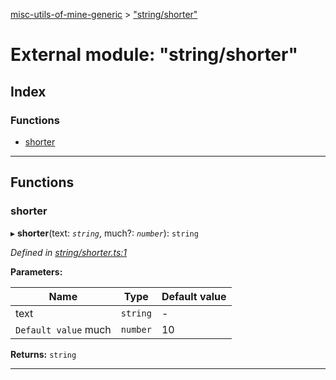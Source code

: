 [misc-utils-of-mine-generic](../README.md) > ["string/shorter"](../modules/_string_shorter_.md)

# External module: "string/shorter"

## Index

### Functions

* [shorter](_string_shorter_.md#shorter)

---

## Functions

<a id="shorter"></a>

###  shorter

▸ **shorter**(text: *`string`*, much?: *`number`*): `string`

*Defined in [string/shorter.ts:1](https://github.com/cancerberoSgx/misc-utils-of-mine/blob/385e9dc/misc-utils-of-mine-generic/src/string/shorter.ts#L1)*

**Parameters:**

| Name | Type | Default value |
| ------ | ------ | ------ |
| text | `string` | - |
| `Default value` much | `number` | 10 |

**Returns:** `string`

___

